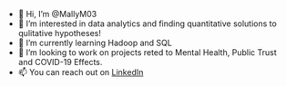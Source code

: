 - 👋 Hi, I’m @MallyM03
- 👀 I’m interested in data analytics and finding quantitative solutions to qulitative hypotheses!
- 🌱 I’m currently learning Hadoop and SQL
- 💞️ I’m looking to work on projects reted to Mental Health, Public Trust and COVID-19 Effects.
- 📫 You can reach out on [LinkedIn](https://www.linkedin.com/in/malavika-menon-gb/)

<!---
MallyM03/MallyM03 is a ✨ special ✨ repository because its `README.md` (this file) appears on your GitHub profile.
You can click the Preview link to take a look at your changes.
--->
